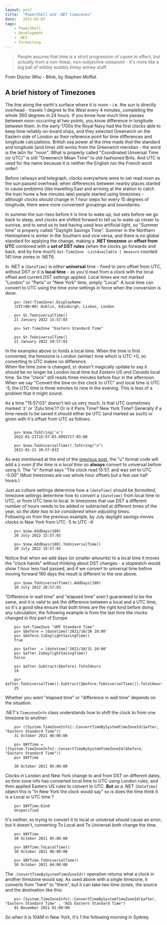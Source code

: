 ```yaml
---
layout: post
title:  "PowerShell and .NET timezones"
date:   2022-03-07
tags: 
    - PowerShell
    - Development
    - .NET
    - Formatting
---
```

>  People assume that time is a strict progression of cause to effect, but *actually* from a non-linear, non-subjective viewpoint - it's more like a big ball of wibbly wobbly timey wimey stuff.

From Doctor Who - Blink, by Stephen Moffat.

## A brief history of Timezones

The line along the earth's surface where it is *noon* - i.e. the sun is directly overhead - travels 1 degree to the West every 4 minutes, completing the whole 360 degrees in 24 hours.
If you know how much time passes between noon occurring at two points, you know difference in longitude between them. In the early 1700s the Royal Navy had the first clocks able to keep time reliably on-board ships, and they selected Greenwich on the Eastern side of London as their reference point for time differences and longitude calculations. British sea power at the time made *that* the standard and longitude (and time) still works from the Greenwich meridian - the word is the latin for "noon". What is properly called "Coordinated Universal Time (or UTC)" is still "Greenwich Mean Time" to old-fashioned Brits. And UTC is used for the name because it is neither the English nor the French word order!

Before railways and telegraph, clocks everywhere were to set read noon as the sun passed overhead; when differences between nearby places started to cause problems (like travelling East and arriving at the station to catch the train home a few minutes late) people started using timezones - although clocks *should* change in 1 hour steps for every 15 degrees of longitude, there were more convenient groupings and boundaries.

In summer the sun rises before it is time to wake up, but sets before we go back to sleep, and clocks are shifted forward to tell us to wake up closer to sunrise, and to send us to bed having used less artificial light, so "Summer time" is properly called "Daylight Savings Time".
Summer in the Northern Hemisphere is winter in the Southern and vice versa, and there is no global standard for applying the change, making a **.NET timezone** an **offset from UTC** combined with a **set of DST rules** (when the clocks go forwards and back, and by how much)  `Get-TimeZone -ListAvailable | measure` counted 141 time zones in .NET6.

In .NET a `[DateTime]` is *either* **universal** time - fixed to zero offset from UTC, without DST *or* it is **local time** - as you'd read from a clock with the local offset and current DST settings applied. Local times are *not* marked "London" or "Paris" or "New York" time, simply "Local". A local time can convert to UTC using the time zone settings in force when the conversion is done.

```powershell-interactive
    ps> (Get-TimeZone).DisplayName
    (UTC+00:00) Dublin, Edinburgh, Lisbon, London

    ps> $t.ToUniversalTime()     
    21 January 2022 15:57:03

    ps> Set-TimeZone "Eastern Standard Time"

    ps> $t.ToUniversalTime()
    21 January 2022 20:57:03

```

In the examples above `$t` holds a local time. When the time is first converted, the timezone is London (winter) time which is UTC +0, so converting to UTC makes no difference.  
When the time zone is changed, `$t` doesn't magically update to say it should be no longer be *London* local time but *Eastern US and Canada* local time. So the "clock" still reads three minutes before four in the afternoon. When we say "Convert the time on this clock to UTC" and local time is UTC -5, the UTC time is three minutes to nine in the evening. This is less of a problem that it might sound.

As a time "15:57:03" doesn't tell us very much. Is that UTC (sometimes marked 'z' or 'Zulu time')? Or is it Paris Time? New York Time? Generally if a time needs to be saved it should either be UTC (and marked as such) or given with it's offset from UTC as follows:

```powershell-interactive

    ps> $now.ToString('o')
    2022-01-21T15:57:03.0993717-05:00
    
    ps> $now.ToUniversalTime().ToString("u")
    2022-01-21 20:57:03Z

```

As was mentioned at the end of the [previous post](/powershell/2022/03/06/DateFormats.html), the "u" format code will add a z *even if the time is a local time* so **always** convert to universal before using it.  The "o" format says "The clock read 15:57, and was set to UTC -5:00" (Most timezones are use whole hour offsets but a few use half hours.)

Just as culture settings determine how a `[dateTime]` should be *formatted*, timezone settings determine how to *convert* a `[datetime]` from local time to UTC, or from UTC time to local. In timezones that use DST a different number of hours needs to be added or subtracted at different times of the year, so *the date has to be considered when adjusting times*.  
Following on from the previous example, by July daylight savings moves clocks in New York from UTC -5 to UTC -4:

```powershell-interactive
    ps> $now.AddDays(180) 
    20 July 2022 15:57:03

    ps> $now.AddDays(180).ToUniversalTime()
    20 July 2022 19:57:03

```

Notice that when we add days (or smaller amounts) to a local time it moves the "clock hands" without thinking about DST changes - a stopwatch would show 1 hour less had passed, and if we convert to universal time before moving forward 180 days the result is different to the one above.

```powershell-interactive
    ps> $now.ToUniversalTime().AddDays(180)
    20 July 2022 20:57:03

```

"Difference in wall time" and "elapsed time" aren't guaranteed to be the same, and it is valid to ask the difference between a local and a UTC time, so it's a good idea ensure that both times are the right kind before doing any calculation, the following example is from the last time the clocks changed in this part of Europe  

```powershell-interactive
    ps> Set-TimeZone "GMT Standard Time"
    ps> $before = [datetime]'2021/10/30 10:00'
    ps> $before.IsDaylightSavingTime()
    True

    ps> $after  = [datetime]'2021/10/31 10:00'
    ps> $after.IsDaylightSavingTime()
    False

    ps> $after.Subtract($before).TotalHours
    24

    ps> $after.ToUniversalTime().Subtract($before.ToUniversalTime()).TotalHours
    25

```

Whether you *want* "elapsed time" or "difference in wall time" depends on the situation.

.NET's `TimezoneInfo` class understands how to shift the clock to from one timezone to another:

```powershell-interactive
    ps> ([System.TimeZoneInfo]::ConvertTimeBySystemTimeZoneId($after, "Eastern Standard Time")) 
    31 October 2021 06:00:00

    ps> $NYTime = ([System.TimeZoneInfo]::ConvertTimeBySystemTimeZoneId($before, "Eastern Standard Time")) 
    ps> $NYTime

    30 October 2021 05:00:00

```

Clocks in London and New York change to and from DST on different dates, so time zone info has converted local time to UTC using London rules, and then applied Eastern US rules to convert to UTC. **But** as a .NET `[DateTime]` object this is "In New York the clock would say" so is does the time think it is a Local or UTC time ?

```powershell-interactive
    ps> $NYTime.Kind
    Unspecified
```

It's neither, so trying to convert it to local or universal *should* cause an error; but it doesn't, converting To Local and To Universal *both* change the time.

```powershell-interactive
    ps> $NYTime
    30 October 2021 05:00:00

    ps> $NYTime.ToLocalTime()
    30 October 2021 06:00:00

    ps> $NYTime.ToUniversalTime()
    30 October 2021 04:00:00

```

The `.ConvertTimeBySystemTimeZoneId()` operation returns what a clock in another timezone would say. As used above with a single timezone, it converts from "here" to "there", but it can take two time zones, the source and the destination like this:

```powershell-interactive
    ps> [System.TimeZoneInfo]::ConvertTimeBySystemTimeZoneId($after, "Eastern Standard Time" , "AUS Eastern Standard Time") 
    01 November 2021 01:00:00

```

So when it is 10AM in New York, it's 1 the following morning in Sydney.
